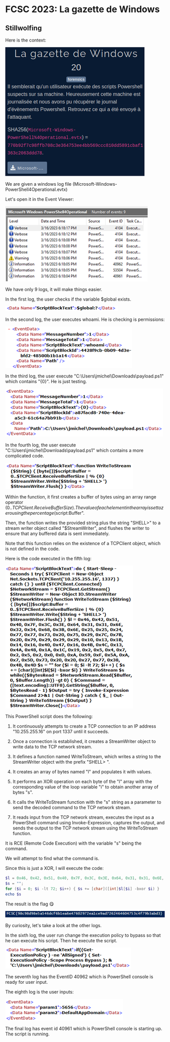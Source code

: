 
# FCSC 2023: La gazette de Windows
## Stillwolfing

Here is the context:

![context](/assets/img/CTFs/FCSC2023/Intro/la_gazette_de_windows/context.png)

We are given a windows log file (Microsoft-Windows-PowerShell4Operational.evtx)

Let's open it in the Event Viewer:

![event_viewer](/assets/img/CTFs/FCSC2023/Intro/la_gazette_de_windows/event_viewer.png)

We have only 9 logs, it will make things easier.

In the first log, the user checks if the variable $global exists.

![global](/assets/img/CTFs/FCSC2023/Intro/la_gazette_de_windows/global.png)

In the second log, the user executes whoami. He is checking is permissions:

![perms](/assets/img/CTFs/FCSC2023/Intro/la_gazette_de_windows/perms.png)

In the third log, the user execute "C:\Users\jmichel\Downloads\payload.ps1" which contains "{0}". He is just testing.

![remote_code](/assets/img/CTFs/FCSC2023/Intro/la_gazette_de_windows/remote_code.png)


In the fourth log, the user execute "C:\Users\jmichel\Downloads\payload.ps1" which contains a more complicated code.

![remote_code](/assets/img/CTFs/FCSC2023/Intro/la_gazette_de_windows/test_buffer.png)

Within the function, it first creates a buffer of bytes using an array range operator (0..$TCPClient.ReceiveBufferSize). The value of each element in the array is set to zero using the percentage (%) symbol and the script scope variable "$script:Buffer".

Then, the function writes the provided string plus the string "SHELL>" to a stream writer object called "$StreamWriter", and flushes the writer to ensure that any buffered data is sent immediately.

Note that this function relies on the existence of a TCPClient object, which is not defined in the code.

Here is the code executed in the fifth log:

![payload](/assets/img/CTFs/FCSC2023/Intro/la_gazette_de_windows/payload.png)

This PowerShell script does the following:

1. It continuously attempts to create a TCP connection to an IP address "10.255.255.16" on port 1337 until it succeeds.

2. Once a connection is established, it creates a StreamWriter object to write data to the TCP network stream.

3. It defines a function named WriteToStream, which writes a string to the StreamWriter object with the prefix "SHELL> ".

4. It creates an array of bytes named "l" and populates it with values.

5. It performs an XOR operation on each byte of the "l" array with the corresponding value of the loop variable "i" to obtain another array of bytes "s".

6. It calls the WriteToStream function with the "s" string as a parameter to send the decoded command to the TCP network stream.

7. It reads input from the TCP network stream, executes the input as a PowerShell command using Invoke-Expression, captures the output, and sends the output to the TCP network stream using the WriteToStream function.


It is RCE (Remote Code Execution) with the variable "s" being the command.

We will attempt to find what the command is.

Since this is just a XOR, I will execute the code:

```powershell
$l = 0x46, 0x42, 0x51, 0x40, 0x7F, 0x3C, 0x3E, 0x64, 0x31, 0x31, 0x6E, 0x32, 0x34, 0x68, 0x3B, 0x6E, 0x25, 0x25, 0x24, 0x77, 0x77, 0x73, 0x20, 0x75, 0x29, 0x7C, 0x7B, 0x2D, 0x79, 0x29, 0x29, 0x29, 0x10, 0x13, 0x1B, 0x14, 0x16, 0x40, 0x47, 0x16, 0x4B, 0x4C, 0x13, 0x4A, 0x48, 0x1A, 0x1C, 0x19, 0x2, 0x5, 0x4, 0x7, 0x2, 0x5, 0x2, 0x0, 0xD, 0xA, 0x59, 0xF, 0x5A, 0xA, 0x7, 0x5D, 0x73, 0x20, 0x20, 0x27, 0x77, 0x38, 0x4B, 0x4D;
$s = "";
for ($i = 0; $i -lt 72; $i++) { $s += [char]([int]$l[$i] -bxor $i) }
echo $s
```

The result is the flag 😋

![flag](/assets/img/CTFs/FCSC2023/Intro/la_gazette_de_windows/flag.png)

By curiosity, let's take a look at the other logs.

In the sixth log, the user run change the execution policy to bypass so that he can execute his script. Then he execute the script.

![execution_policy](/assets/img/CTFs/FCSC2023/Intro/la_gazette_de_windows/execution_policy.png)


The seventh log has the EventID 40962 which is PowerShell console is ready for user input.


The eighth log is the user inputs:

![user_input](/assets/img/CTFs/FCSC2023/Intro/la_gazette_de_windows/user_input.png)

The final log has event id 40961 which is PowerShell console is starting up. The script is running.



